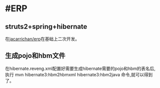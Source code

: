#ERP
====

## struts2+spring+hibernate  

在[jacarrichan/erp](https://github.com/jacarrichan/erp)在基础上二次开发。


## 生成pojo和hbm文件    
在hibernate.reveng.xml配置好需要生成hibernate需要的pojo和hbm的表名后,
执行 mvn hibernate3:hbm2hbmxml hibernate3:hbm2java  命令,就可以得到了。



